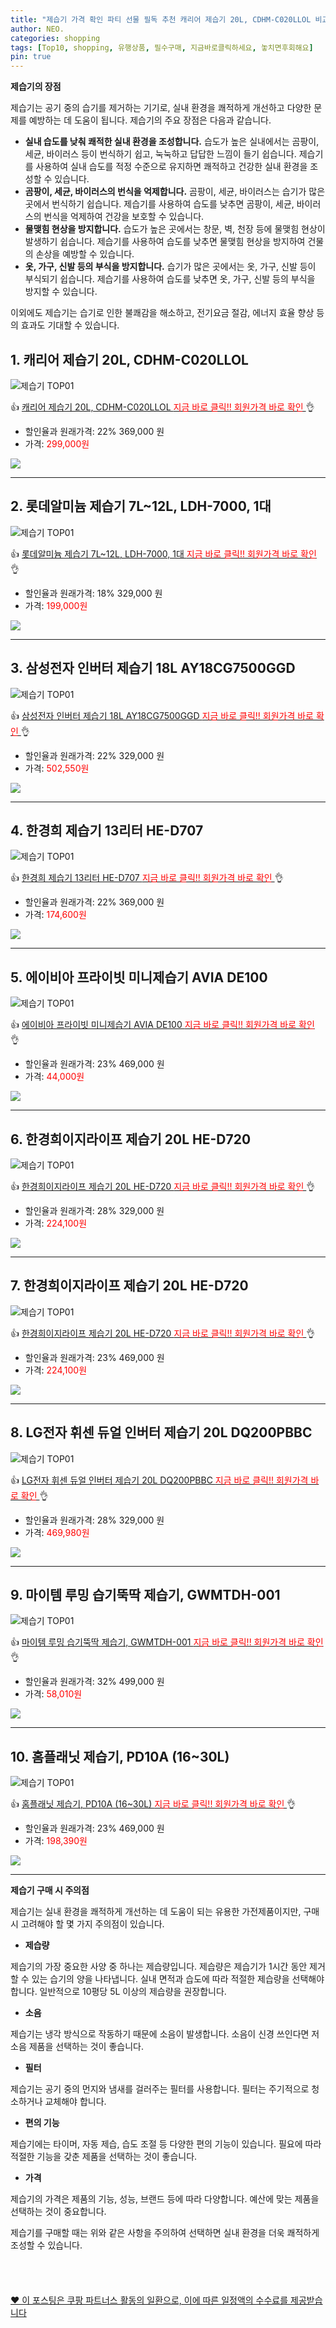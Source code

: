 ```yaml
---
title: "제습기 가격 확인 파티 선물 필독 추천 캐리어 제습기 20L, CDHM-C020LLOL 비교 장점 구매가이드"
author: NEO.
categories: shopping
tags: [Top10, shopping, 유행상품, 필수구매, 지금바로클릭하세요, 놓치면후회해요]
pin: true
---
```

**제습기의 장점**

제습기는 공기 중의 습기를 제거하는 기기로, 실내 환경을 쾌적하게 개선하고 다양한 문제를 예방하는 데 도움이 됩니다. 제습기의 주요 장점은 다음과 같습니다.

* **실내 습도를 낮춰 쾌적한 실내 환경을 조성합니다.** 습도가 높은 실내에서는 곰팡이, 세균, 바이러스 등이 번식하기 쉽고, 눅눅하고 답답한 느낌이 들기 쉽습니다. 제습기를 사용하여 실내 습도를 적정 수준으로 유지하면 쾌적하고 건강한 실내 환경을 조성할 수 있습니다.
* **곰팡이, 세균, 바이러스의 번식을 억제합니다.** 곰팡이, 세균, 바이러스는 습기가 많은 곳에서 번식하기 쉽습니다. 제습기를 사용하여 습도를 낮추면 곰팡이, 세균, 바이러스의 번식을 억제하여 건강을 보호할 수 있습니다.
* **물맺힘 현상을 방지합니다.** 습도가 높은 곳에서는 창문, 벽, 천장 등에 물맺힘 현상이 발생하기 쉽습니다. 제습기를 사용하여 습도를 낮추면 물맺힘 현상을 방지하여 건물의 손상을 예방할 수 있습니다.
* **옷, 가구, 신발 등의 부식을 방지합니다.** 습기가 많은 곳에서는 옷, 가구, 신발 등이 부식되기 쉽습니다. 제습기를 사용하여 습도를 낮추면 옷, 가구, 신발 등의 부식을 방지할 수 있습니다.

이외에도 제습기는 습기로 인한 불쾌감을 해소하고, 전기요금 절감, 에너지 효율 향상 등의 효과도 기대할 수 있습니다.

   

## 1. 캐리어 제습기 20L, CDHM-C020LLOL

![제습기 TOP01](https://thumbnail10.coupangcdn.com/thumbnails/remote/230x230ex/image/vendor_inventory/e918/887421d8142981ccdf4354a16d55ee00069e6da1ebf51193051715626fcd.jpg)


👍 [캐리어 제습기 20L, CDHM-C020LLOL <font color=red> 지금 바로 클릭!! 회원가격 바로 확인 </font> ](https://link.coupang.com/re/AFFSDP?lptag=AF3617701&subid=GithubCoopas&pageKey=5708849751&traceid=V0-153&itemId=9512591703&vendorItemId=87087555199) 👌 


- 할인율과 원래가격: 22%  369,000   원
- 가격: <span style='color:red'>299,000원</span>

[![](/discount_price.png)](https://link.coupang.com/re/AFFSDP?lptag=AF3617701&subid=GithubCoopas&pageKey=5708849751&traceid=V0-153&itemId=9512591703&vendorItemId=87087555199)

---


   

## 2. 롯데알미늄 제습기 7L~12L, LDH-7000, 1대

![제습기 TOP01](https://thumbnail7.coupangcdn.com/thumbnails/remote/230x230ex/image/retail/images/2019/07/03/10/9/e8fbe4b7-1a81-4048-bf30-03746711a1e1.jpg)


👍 [롯데알미늄 제습기 7L~12L, LDH-7000, 1대 <font color=red> 지금 바로 클릭!! 회원가격 바로 확인 </font> ](https://link.coupang.com/re/AFFSDP?lptag=AF3617701&subid=GithubCoopas&pageKey=251073004&traceid=V0-153&itemId=792385484&vendorItemId=5011010804) 👌 


- 할인율과 원래가격: 18%  329,000   원
- 가격: <span style='color:red'>199,000원</span>

[![](/discount_price.png)](https://link.coupang.com/re/AFFSDP?lptag=AF3617701&subid=GithubCoopas&pageKey=251073004&traceid=V0-153&itemId=792385484&vendorItemId=5011010804)

---


   

## 3. 삼성전자 인버터 제습기 18L AY18CG7500GGD

![제습기 TOP01](https://thumbnail7.coupangcdn.com/thumbnails/remote/230x230ex/image/rs_quotation_api/kgxh9rrz/d4b00320328a477ba0e383479516d1fe.jpg)


👍 [삼성전자 인버터 제습기 18L AY18CG7500GGD <font color=red> 지금 바로 클릭!! 회원가격 바로 확인 </font> ](https://link.coupang.com/re/AFFSDP?lptag=AF3617701&subid=GithubCoopas&pageKey=7312946311&traceid=V0-153&itemId=18938995406&vendorItemId=86065524532) 👌 


- 할인율과 원래가격: 22%  329,000   원
- 가격: <span style='color:red'>502,550원</span>

[![](/discount_price.png)](https://link.coupang.com/re/AFFSDP?lptag=AF3617701&subid=GithubCoopas&pageKey=7312946311&traceid=V0-153&itemId=18938995406&vendorItemId=86065524532)

---


   

## 4. 한경희 제습기 13리터 HE-D707

![제습기 TOP01](https://thumbnail10.coupangcdn.com/thumbnails/remote/230x230ex/image/retail/images/3749592137904784-a843b8a1-ba01-4b38-8b2c-f6b65cb45684.jpg)


👍 [한경희 제습기 13리터 HE-D707 <font color=red> 지금 바로 클릭!! 회원가격 바로 확인 </font> ](https://link.coupang.com/re/AFFSDP?lptag=AF3617701&subid=GithubCoopas&pageKey=5548186484&traceid=V0-153&itemId=18810393933&vendorItemId=76045548539) 👌 


- 할인율과 원래가격: 22%  369,000   원
- 가격: <span style='color:red'>174,600원</span>

[![](/discount_price.png)](https://link.coupang.com/re/AFFSDP?lptag=AF3617701&subid=GithubCoopas&pageKey=5548186484&traceid=V0-153&itemId=18810393933&vendorItemId=76045548539)

---


   

## 5. 에이비아 프라이빗 미니제습기 AVIA DE100

![제습기 TOP01](https://thumbnail8.coupangcdn.com/thumbnails/remote/230x230ex/image/vendor_inventory/574e/1613976ef707af50e031bb69f24e86d5f1d06a48c02b1ede3b00d3c79547.jpg)


👍 [에이비아 프라이빗 미니제습기 AVIA DE100 <font color=red> 지금 바로 클릭!! 회원가격 바로 확인 </font> ](https://link.coupang.com/re/AFFSDP?lptag=AF3617701&subid=GithubCoopas&pageKey=321990048&traceid=V0-153&itemId=1030911408&vendorItemId=81192611060) 👌 


- 할인율과 원래가격: 23%  469,000   원
- 가격: <span style='color:red'>44,000원</span>

[![](/discount_price.png)](https://link.coupang.com/re/AFFSDP?lptag=AF3617701&subid=GithubCoopas&pageKey=321990048&traceid=V0-153&itemId=1030911408&vendorItemId=81192611060)

---


   

## 6. 한경희이지라이프 제습기 20L HE-D720

![제습기 TOP01](https://thumbnail7.coupangcdn.com/thumbnails/remote/230x230ex/image/retail/images/2023/04/06/12/4/b86ed390-c4bd-49bc-84c0-f31863bcc620.jpg)


👍 [한경희이지라이프 제습기 20L HE-D720 <font color=red> 지금 바로 클릭!! 회원가격 바로 확인 </font> ](https://link.coupang.com/re/AFFSDP?lptag=AF3617701&subid=GithubCoopas&pageKey=7248557751&traceid=V0-153&itemId=18433394150&vendorItemId=85574836640) 👌 


- 할인율과 원래가격: 28%  329,000   원
- 가격: <span style='color:red'>224,100원</span>

[![](/discount_price.png)](https://link.coupang.com/re/AFFSDP?lptag=AF3617701&subid=GithubCoopas&pageKey=7248557751&traceid=V0-153&itemId=18433394150&vendorItemId=85574836640)

---


   

## 7. 한경희이지라이프 제습기 20L HE-D720

![제습기 TOP01](https://thumbnail7.coupangcdn.com/thumbnails/remote/230x230ex/image/retail/images/2023/04/06/12/4/b86ed390-c4bd-49bc-84c0-f31863bcc620.jpg)


👍 [한경희이지라이프 제습기 20L HE-D720 <font color=red> 지금 바로 클릭!! 회원가격 바로 확인 </font> ](https://link.coupang.com/re/AFFSDP?lptag=AF3617701&subid=GithubCoopas&pageKey=7248557751&traceid=V0-153&itemId=18433394150&vendorItemId=85574836640) 👌 


- 할인율과 원래가격: 23%  469,000   원
- 가격: <span style='color:red'>224,100원</span>

[![](/discount_price.png)](https://link.coupang.com/re/AFFSDP?lptag=AF3617701&subid=GithubCoopas&pageKey=7248557751&traceid=V0-153&itemId=18433394150&vendorItemId=85574836640)

---


   

## 8. LG전자 휘센 듀얼 인버터 제습기 20L DQ200PBBC

![제습기 TOP01](https://thumbnail6.coupangcdn.com/thumbnails/remote/230x230ex/image/vendor_inventory/7c0b/29c21ec9222d405be2bdb4574c507fd30499c429b064be06c8342c4dac2c.png)


👍 [LG전자 휘센 듀얼 인버터 제습기 20L DQ200PBBC <font color=red> 지금 바로 클릭!! 회원가격 바로 확인 </font> ](https://link.coupang.com/re/AFFSDP?lptag=AF3617701&subid=GithubCoopas&pageKey=1298242799&traceid=V0-153&itemId=2311275267&vendorItemId=86458862014) 👌 


- 할인율과 원래가격: 28%  329,000   원
- 가격: <span style='color:red'>469,980원</span>

[![](/discount_price.png)](https://link.coupang.com/re/AFFSDP?lptag=AF3617701&subid=GithubCoopas&pageKey=1298242799&traceid=V0-153&itemId=2311275267&vendorItemId=86458862014)

---


   

## 9. 마이템 루밍 습기뚝딱 제습기, GWMTDH-001

![제습기 TOP01](https://thumbnail10.coupangcdn.com/thumbnails/remote/230x230ex/image/vendor_inventory/c21c/a4339db4f3b8906811c32c46b88ec4ad60db5bfe8741eb44ee69ecfb4cd5.jpg)


👍 [마이템 루밍 습기뚝딱 제습기, GWMTDH-001 <font color=red> 지금 바로 클릭!! 회원가격 바로 확인 </font> ](https://link.coupang.com/re/AFFSDP?lptag=AF3617701&subid=GithubCoopas&pageKey=7440544330&traceid=V0-153&itemId=19346783428&vendorItemId=86567610630) 👌 


- 할인율과 원래가격: 32%  499,000   원
- 가격: <span style='color:red'>58,010원</span>

[![](/discount_price.png)](https://link.coupang.com/re/AFFSDP?lptag=AF3617701&subid=GithubCoopas&pageKey=7440544330&traceid=V0-153&itemId=19346783428&vendorItemId=86567610630)

---


   

## 10. 홈플래닛 제습기, PD10A (16~30L)

![제습기 TOP01](https://thumbnail9.coupangcdn.com/thumbnails/remote/230x230ex/image/retail/images/1253954063035870-8e72ca99-1d44-4fd0-b7e6-9a0dbef94cda.jpg)


👍 [홈플래닛 제습기, PD10A (16~30L) <font color=red> 지금 바로 클릭!! 회원가격 바로 확인 </font> ](https://link.coupang.com/re/AFFSDP?lptag=AF3617701&subid=GithubCoopas&pageKey=4833430379&traceid=V0-153&itemId=6375347719&vendorItemId=73670489440) 👌 


- 할인율과 원래가격: 23%  469,000   원
- 가격: <span style='color:red'>198,390원</span>

[![](/discount_price.png)](https://link.coupang.com/re/AFFSDP?lptag=AF3617701&subid=GithubCoopas&pageKey=4833430379&traceid=V0-153&itemId=6375347719&vendorItemId=73670489440)

---
**제습기 구매 시 주의점**

제습기는 실내 환경을 쾌적하게 개선하는 데 도움이 되는 유용한 가전제품이지만, 구매 시 고려해야 할 몇 가지 주의점이 있습니다.

* **제습량**

제습기의 가장 중요한 사양 중 하나는 제습량입니다. 제습량은 제습기가 1시간 동안 제거할 수 있는 습기의 양을 나타냅니다. 실내 면적과 습도에 따라 적절한 제습량을 선택해야 합니다. 일반적으로 10평당 5L 이상의 제습량을 권장합니다.

* **소음**

제습기는 냉각 방식으로 작동하기 때문에 소음이 발생합니다. 소음이 신경 쓰인다면 저소음 제품을 선택하는 것이 좋습니다.

* **필터**

제습기는 공기 중의 먼지와 냄새를 걸러주는 필터를 사용합니다. 필터는 주기적으로 청소하거나 교체해야 합니다.

* **편의 기능**

제습기에는 타이머, 자동 제습, 습도 조절 등 다양한 편의 기능이 있습니다. 필요에 따라 적절한 기능을 갖춘 제품을 선택하는 것이 좋습니다.

* **가격**

제습기의 가격은 제품의 기능, 성능, 브랜드 등에 따라 다양합니다. 예산에 맞는 제품을 선택하는 것이 중요합니다.

제습기를 구매할 때는 위와 같은 사항을 주의하여 선택하면 실내 환경을 더욱 쾌적하게 조성할 수 있습니다.<br><br><br><br><br> [ ❤  이 포스팅은 쿠팡 파트너스 활동의 일환으로, 이에 따른 일정액의 수수료를 제공받습니다](https://link.coupang.com/a/bcEFyh)